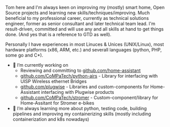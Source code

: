 Tom here and I'm always keen on improving my (mostly) smart home, Open Source projects and learning new skills/techniques/improving. Much beneficial to my professional career, currently as technical solutions engineer, former as senior consultant and later technical team lead. I'm result-driven, committed and will use any and all skills at hand to get things done. (And yes that is a reference to GTD as well).

Personally I have experiences in most Linuces & Unices (UNIX/Linux), most hardware platforms (x86, ARM, etc.) and severall languages (python, PHP, some go and C*).

- 🔭 I’m currently working on
  - Reviewing and committing to [github.com/home-assistant](github.com/home-assistant)
  - [github.com/CoMPaTech/python-airs](https://github.com/compatech/python-airos) - Library for interfacing with UISP Wireless ethernet Bridges
  - [github.com/plugwise](https://github.com/plugwise) - Libraries and custom-components for Home-Assistant interfacing with Plugwise products
  - [github.com/CoMPaTech/stromer](https://github.com/compatech/stromer) - Custom-component/library for Home-Assitant for Stromer e-bikes
- 🌱 I’m always learning more about python, testing code, building pipelines and improving my containerizing skills (mostly including containerization and k8s nowadays)
